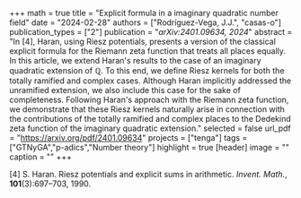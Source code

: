 +++
math = true
title = "Explicit formula in a imaginary quadratic number field"
date = "2024-02-28"
authors = ["Rodríguez-Vega, J.J.", "casas-o"]
publication_types = ["2"]
publication = "*arXiv:2401.09634, 2024*"
abstract = "In [4], Haran, using Riesz potentials, presents a version of the classical explicit formula for the Riemann zeta function that treats all places equally. In this article, we extend Haran&#39;s results to the case of an imaginary quadratic extension of $\mathbb{Q}$. To this end, we define Riesz kernels for both the totally ramified and complex cases. Although Haran implicitly addressed the unramified extension, we also include this case for the sake of completeness. Following Haran&#39;s approach with the Riemann zeta function, we demonstrate that these Riesz kernels naturally arise in connection with the contributions of the totally ramified and complex places to the Dedekind zeta function of the imaginary quadratic extension."
selected = false
url_pdf = "https://arxiv.org/pdf/2401.09634"
projects = ["tenga"]
tags = ["GTNyGA","p-adics","Number theory"]
highlight = true
[header]
image = ""
caption = ""
+++

[4] S. Haran. Riesz potentials and explicit sums in arithmetic. *Invent. Math.*, **101**(3):697–703, 1990.
